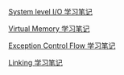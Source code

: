 [System level I/O 学习笔记](../2020/06/computer-systems-vm.md)

[Virtual Memory 学习笔记](../2020/06/computer-systems-vm.md)

[Exception Control Flow 学习笔记](../2020/05/computer-systems-ecf.md)

[Linking 学习笔记](../2020/05/computer-systems-linking.md)